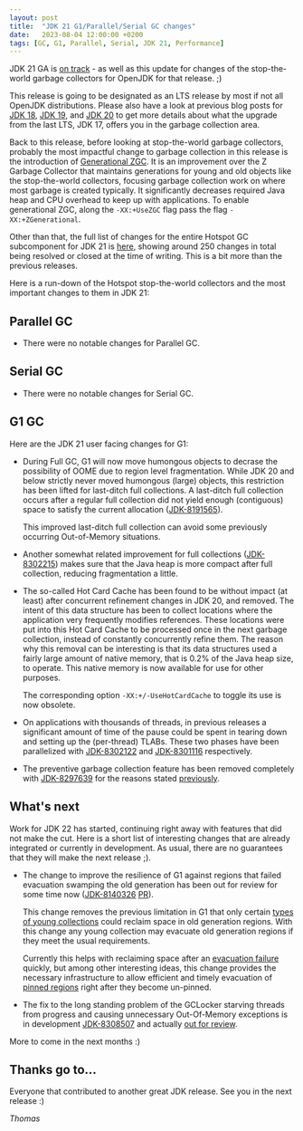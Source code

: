 ```yaml
---
layout: post
title:  "JDK 21 G1/Parallel/Serial GC changes"
date:   2023-08-04 12:00:00 +0200
tags: [GC, G1, Parallel, Serial, JDK 21, Performance]
---
```


JDK 21 GA is [on track](https://openjdk.java.net/projects/jdk/21/) - as well as this update for changes of the stop-the-world garbage collectors for OpenJDK for that release. ;)

This release is going to be designated as an LTS release by most if not all OpenJDK distributions. Please also have a look at previous blog posts for [JDK 18](/2022/03/14/jdk18-g1-parallel-gc-changes.html), [JDK 19](/2022/09/16/jdk19-g1-parallel-gc-changes.html), and [JDK 20](/2023/03/14/jdk20-g1-parallel-gc-changes.html) to get more details about what the upgrade from the last LTS, JDK 17, offers you in the garbage collection area.

Back to this release, before looking at stop-the-world garbage collectors, probably the most impactful change to garbage collection in this release is the introduction of [Generational ZGC](https://openjdk.org/jeps/439). It is an improvement over the Z Garbage Collector that maintains generations for young and old objects like the stop-the-world collectors, focusing garbage collection work on where most garbage is created typically. It significantly decreases required Java heap and CPU overhead to keep up with applications. To enable generational ZGC, along the `-XX:+UseZGC` flag pass the flag `-XX:+ZGenerational`.

Other than that, the full list of changes for the entire Hotspot GC subcomponent for JDK 21 is [here](https://bugs.openjdk.org/issues/?jql=project%20%3D%20JDK%20AND%20issuetype%20in%20standardIssueTypes()%20AND%20status%20in%20(Resolved%2C%20Closed)%20AND%20fixVersion%20%3D%20%2221%22%20AND%20component%20%3D%20hotspot%20AND%20Subcomponent%20in%20(gc)), showing around 250 changes in total being resolved or closed at the time of writing. This is a bit more than the previous releases.

Here is a run-down of the Hotspot stop-the-world collectors and the most important changes to them in JDK 21:

## Parallel GC

  * There were no notable changes for Parallel GC.

## Serial GC

  * There were no notable changes for Serial GC.

## G1 GC

Here are the JDK 21 user facing changes for G1:

  * During Full GC, G1 will now move humongous objects to decrase the possibility of OOME due to region level fragmentation. While JDK 20 and below strictly never moved humongous (large) objects, this restriction has been lifted for last-ditch full collections. A last-ditch full collection occurs after a regular full collection did not yield enough (contiguous) space to satisfy the current allocation ([JDK-8191565](https://bugs.openjdk.org/browse/JDK-8191565)). 
  
    This improved last-ditch full collection can avoid some previously occurring Out-of-Memory situations.

  * Another somewhat related improvement for full collections ([JDK-8302215](https://bugs.openjdk.org/browse/JDK-8302215)) makes sure that the Java heap is more compact after full collection, reducing fragmentation a little.

  * The so-called Hot Card Cache has been found to be without impact (at least) after concurrent refinement changes in JDK 20, and removed. The intent of this data structure has been to collect locations where the application very frequently modifies references. These locations were put into this Hot Card Cache to be processed once in the next garbage collection, instead of constantly concurrently refine them. The reason why this removal can be interesting is that its data structures used a fairly large amount of native memory, that is 0.2% of the Java heap size, to operate. This native memory is now available for use for other purposes.

    The corresponding option `-XX:+/-UseHotCardCache` to toggle its use is now obsolete.

  * On applications with thousands of threads, in previous releases a significant amount of time of the pause could be spent in tearing down and setting up the (per-thread) TLABs. These two phases have been parallelized with [JDK-8302122](https://bugs.openjdk.org/browse/JDK-8302122) and [JDK-8301116](https://bugs.openjdk.org/browse/JDK-8301116) respectively.

  * The preventive garbage collection feature has been removed completely with [JDK-8297639](https://bugs.openjdk.org/browse/JDK-8297639) for the reasons stated [previously](/2023/03/14/jdk20-g1-parallel-gc-changes.html#preventive).

## What's next

Work for JDK 22 has started, continuing right away with features that did not make the cut. Here is a short list of interesting changes that are already integrated or currently in development. As usual, there are no guarantees that they will make the next release ;).

  * The change to improve the resilience of G1 against regions that failed evacuation swamping the old generation has been out for review for some time now ([JDK-8140326](https://bugs.openjdk.org/browse/JDK-8140326) [PR](https://github.com/openjdk/jdk/pull/14220)).

    This change removes the previous limitation in G1 that only certain [types of young collections](https://docs.oracle.com/en/java/javase/20/gctuning/garbage-first-g1-garbage-collector1.html#GUID-F1BE86FA-3EDC-4D4F-BDB4-4B044AD83180) could reclaim space in old generation regions. With this change any young collection may evacuate old generation regions if they meet the usual requirements.
    
    Currently this helps with reclaiming space after an [evacuation failure](https://docs.oracle.com/en/java/javase/20/gctuning/garbage-first-g1-garbage-collector1.html#GUID-BE157AF6-29E7-461A-82CF-50C1978785DA) quickly, but among other interesting ideas, this change provides the necessary infrastructure to allow efficient and timely evacuation of [pinned regions](https://openjdk.org/jeps/423) right after they become un-pinned.

  * The fix to the long standing problem of the GCLocker starving threads from progress and causing unnecessary Out-Of-Memory exceptions is in development [JDK-8308507](https://bugs.openjdk.org/browse/JDK-8308507) and actually [out for review](https://github.com/openjdk/jdk/pull/14077).

More to come in the next months :)

## Thanks go to…

Everyone that contributed to another great JDK release. See you in the next release :)

*Thomas*
